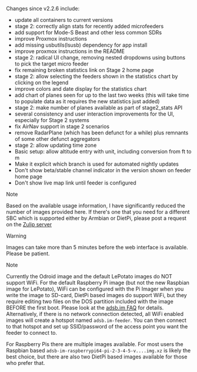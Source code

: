 Changes since v2.2.6 include:
- update all containers to current versions
- stage 2: correctly align stats for recently added microfeeders
- add support for Mode-S Beast and other less common SDRs
- improve Proxmox instructions
- add missing usbutils(lsusb) dependency for app install
- improve proxmox instructions in the README
- stage 2: radical UI change, removing nested dropdowns using buttons to pick the target micro feeder
- fix remaining broken statistics link on Stage 2 home page
- stage 2: allow selecting the feeders shown in the statistics chart by clicking on the legend
- improve colors and date display for the statistics chart
- add chart of planes seen for up to the last two weeks (this will take time to populate data as it requires the new statistics just added)
- stage 2: make number of planes available as part of stage2_stats API
- several consistency and user interaction improvements for the UI, especially for Stage 2 systems
- fix AirNav support in stage 2 scenarios
- remove RadarPlane (which has been defunct for a while) plus remnants of some other defunct aggregators
- stage 2: allow updating time zone
- Basic setup: allow altitude entry with unit, including conversion from ft to m
- Make it explicit which branch is used for automated nightly updates
- Don't show beta/stable channel indicator in the version shown on feeder home page
- Don't show live map link until feeder is configured


> [!NOTE]
> Based on the available usage information, I have significantly reduced the number of images provided here. If there's one that you need for a different SBC which is supported either by Armbian or DietPi, please post a request on the [Zulip server](https://adsblol.zulipchat.com/#narrow/stream/391168-adsb-feeder-image)

> [!WARNING]
> Images can take more than 5 minutes before the web interface is available. Please be patient.

> [!NOTE]
> Currently the Odroid image and the default LePotato images do NOT support WiFi. For the default Raspberry Pi image (but not the new Raspbian image for LePotato), WiFi can be configured with the Pi Imager when you write the image to SD-card, DietPi based images do support WiFi, but they require editing two files on the DOS partition included with the image BEFORE the first boot. Please look at the [adsb.im FAQ](https://adsb.im/faq) for details.
> Alternatively, if there is no network connection detected, all WiFi enabled images will create a hotspot named `adsb.im-feeder`. You can then connect to that hotspot and set up SSID/password of the access point you want the feeder to connect to.

For Raspberry Pis there are multiple images available. For most users the Raspbian based `adsb-im-raspberrypi64-pi-2-3-4-5-v....img.xz` is likely the best choice, but there are also two DietPi based images available for those who prefer that.



